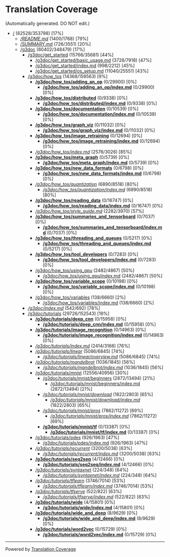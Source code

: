 # Translation Coverage                         
(Automatically generated. DO NOT edit.)
* [/](/) (62528/353798) [17%]
  * [*/README.md*](/README.md) (1400/1768) [79%]
  * [/SUMMARY.md](/SUMMARY.md) (726/3551) [20%]
  * [/g3doc](/g3doc) (60402/348479) [17%]
    * [/g3doc/get_started](/g3doc/get_started) (15766/35681) [44%]
      * [/g3doc/get_started/basic_usage.md](/g3doc/get_started/basic_usage.md) (3728/7918) [47%]
      * [/g3doc/get_started/index.md](/g3doc/get_started/index.md) (998/2212) [45%]
      * [/g3doc/get_started/os_setup.md](/g3doc/get_started/os_setup.md) (11040/25551) [43%]
    * [/g3doc/how_tos](/g3doc/how_tos) (14368/159563) [9%]
      * [**/g3doc/how_tos/adding_an_op**](/g3doc/how_tos/adding_an_op) (0/29900) [0%]
        * [**/g3doc/how_tos/adding_an_op/index.md**](/g3doc/how_tos/adding_an_op/index.md) (0/29900) [0%]
      * [**/g3doc/how_tos/distributed**](/g3doc/how_tos/distributed) (0/9338) [0%]
        * [**/g3doc/how_tos/distributed/index.md**](/g3doc/how_tos/distributed/index.md) (0/9338) [0%]
      * [**/g3doc/how_tos/documentation**](/g3doc/how_tos/documentation) (0/10539) [0%]
        * [**/g3doc/how_tos/documentation/index.md**](/g3doc/how_tos/documentation/index.md) (0/10539) [0%]
      * [**/g3doc/how_tos/graph_viz**](/g3doc/how_tos/graph_viz) (0/11032) [0%]
        * [**/g3doc/how_tos/graph_viz/index.md**](/g3doc/how_tos/graph_viz/index.md) (0/11032) [0%]
      * [**/g3doc/how_tos/image_retraining**](/g3doc/how_tos/image_retraining) (0/12694) [0%]
        * [**/g3doc/how_tos/image_retraining/index.md**](/g3doc/how_tos/image_retraining/index.md) (0/12694) [0%]
      * [*/g3doc/how_tos/index.md*](/g3doc/how_tos/index.md) (2576/3026) [85%]
      * [**/g3doc/how_tos/meta_graph**](/g3doc/how_tos/meta_graph) (0/5739) [0%]
        * [**/g3doc/how_tos/meta_graph/index.md**](/g3doc/how_tos/meta_graph/index.md) (0/5739) [0%]
      * [**/g3doc/how_tos/new_data_formats**](/g3doc/how_tos/new_data_formats) (0/6798) [0%]
        * [**/g3doc/how_tos/new_data_formats/index.md**](/g3doc/how_tos/new_data_formats/index.md) (0/6798) [0%]
      * [*/g3doc/how_tos/quantization*](/g3doc/how_tos/quantization) (6890/8518) [80%]
        * [*/g3doc/how_tos/quantization/index.md*](/g3doc/how_tos/quantization/index.md) (6890/8518) [80%]
      * [**/g3doc/how_tos/reading_data**](/g3doc/how_tos/reading_data) (0/16747) [0%]
        * [**/g3doc/how_tos/reading_data/index.md**](/g3doc/how_tos/reading_data/index.md) (0/16747) [0%]
      * [*/g3doc/how_tos/style_guide.md*](/g3doc/how_tos/style_guide.md) (2282/3970) [57%]
      * [**/g3doc/how_tos/summaries_and_tensorboard**](/g3doc/how_tos/summaries_and_tensorboard) (0/7037) [0%]
        * [**/g3doc/how_tos/summaries_and_tensorboard/index.md**](/g3doc/how_tos/summaries_and_tensorboard/index.md) (0/7037) [0%]
      * [**/g3doc/how_tos/threading_and_queues**](/g3doc/how_tos/threading_and_queues) (0/5217) [0%]
        * [**/g3doc/how_tos/threading_and_queues/index.md**](/g3doc/how_tos/threading_and_queues/index.md) (0/5217) [0%]
      * [**/g3doc/how_tos/tool_developers**](/g3doc/how_tos/tool_developers) (0/7283) [0%]
        * [**/g3doc/how_tos/tool_developers/index.md**](/g3doc/how_tos/tool_developers/index.md) (0/7283) [0%]
      * [/g3doc/how_tos/using_gpu](/g3doc/how_tos/using_gpu) (2482/4867) [50%]
        * [/g3doc/how_tos/using_gpu/index.md](/g3doc/how_tos/using_gpu/index.md) (2482/4867) [50%]
      * [**/g3doc/how_tos/variable_scope**](/g3doc/how_tos/variable_scope) (0/10198) [0%]
        * [**/g3doc/how_tos/variable_scope/index.md**](/g3doc/how_tos/variable_scope/index.md) (0/10198) [0%]
      * [/g3doc/how_tos/variables](/g3doc/how_tos/variables) (138/6660) [2%]
        * [/g3doc/how_tos/variables/index.md](/g3doc/how_tos/variables/index.md) (138/6660) [2%]
    * [*/g3doc/index.md*](/g3doc/index.md) (542/692) [78%]
    * [/g3doc/tutorials](/g3doc/tutorials) (29726/152543) [19%]
      * [**/g3doc/tutorials/deep_cnn**](/g3doc/tutorials/deep_cnn) (0/15958) [0%]
        * [**/g3doc/tutorials/deep_cnn/index.md**](/g3doc/tutorials/deep_cnn/index.md) (0/15958) [0%]
      * [**/g3doc/tutorials/image_recognition**](/g3doc/tutorials/image_recognition) (0/14963) [0%]
        * [**/g3doc/tutorials/image_recognition/index.md**](/g3doc/tutorials/image_recognition/index.md) (0/14963) [0%]
      * [*/g3doc/tutorials/index.md*](/g3doc/tutorials/index.md) (2414/3166) [76%]
      * [*/g3doc/tutorials/linear*](/g3doc/tutorials/linear) (5086/6845) [74%]
        * [*/g3doc/tutorials/linear/overview.md*](/g3doc/tutorials/linear/overview.md) (5086/6845) [74%]
      * [*/g3doc/tutorials/mandelbrot*](/g3doc/tutorials/mandelbrot) (1036/1845) [56%]
        * [*/g3doc/tutorials/mandelbrot/index.md*](/g3doc/tutorials/mandelbrot/index.md) (1036/1845) [56%]
      * [/g3doc/tutorials/mnist](/g3doc/tutorials/mnist) (12556/40956) [30%]
        * [/g3doc/tutorials/mnist/beginners](/g3doc/tutorials/mnist/beginners) (2872/13494) [21%]
          * [/g3doc/tutorials/mnist/beginners/index.md](/g3doc/tutorials/mnist/beginners/index.md) (2872/13494) [21%]
        * [*/g3doc/tutorials/mnist/download*](/g3doc/tutorials/mnist/download) (1822/2803) [65%]
          * [*/g3doc/tutorials/mnist/download/index.md*](/g3doc/tutorials/mnist/download/index.md) (1822/2803) [65%]
        * [*/g3doc/tutorials/mnist/pros*](/g3doc/tutorials/mnist/pros) (7862/11272) [69%]
          * [*/g3doc/tutorials/mnist/pros/index.md*](/g3doc/tutorials/mnist/pros/index.md) (7862/11272) [69%]
        * [**/g3doc/tutorials/mnist/tf**](/g3doc/tutorials/mnist/tf) (0/13387) [0%]
          * [**/g3doc/tutorials/mnist/tf/index.md**](/g3doc/tutorials/mnist/tf/index.md) (0/13387) [0%]
      * [/g3doc/tutorials/pdes](/g3doc/tutorials/pdes) (926/1963) [47%]
        * [/g3doc/tutorials/pdes/index.md](/g3doc/tutorials/pdes/index.md) (926/1963) [47%]
      * [*/g3doc/tutorials/recurrent*](/g3doc/tutorials/recurrent) (3200/5038) [63%]
        * [*/g3doc/tutorials/recurrent/index.md*](/g3doc/tutorials/recurrent/index.md) (3200/5038) [63%]
      * [**/g3doc/tutorials/seq2seq**](/g3doc/tutorials/seq2seq) (4/12466) [0%]
        * [**/g3doc/tutorials/seq2seq/index.md**](/g3doc/tutorials/seq2seq/index.md) (4/12466) [0%]
      * [*/g3doc/tutorials/syntaxnet*](/g3doc/tutorials/syntaxnet) (224/348) [64%]
        * [*/g3doc/tutorials/syntaxnet/index.md*](/g3doc/tutorials/syntaxnet/index.md) (224/348) [64%]
      * [*/g3doc/tutorials/tflearn*](/g3doc/tutorials/tflearn) (3746/7014) [53%]
        * [*/g3doc/tutorials/tflearn/index.md*](/g3doc/tutorials/tflearn/index.md) (3746/7014) [53%]
      * [*/g3doc/tutorials/tfserve*](/g3doc/tutorials/tfserve) (522/822) [63%]
        * [*/g3doc/tutorials/tfserve/index.md*](/g3doc/tutorials/tfserve/index.md) (522/822) [63%]
      * [**/g3doc/tutorials/wide**](/g3doc/tutorials/wide) (4/15801) [0%]
        * [**/g3doc/tutorials/wide/index.md**](/g3doc/tutorials/wide/index.md) (4/15801) [0%]
      * [**/g3doc/tutorials/wide_and_deep**](/g3doc/tutorials/wide_and_deep) (8/9629) [0%]
        * [**/g3doc/tutorials/wide_and_deep/index.md**](/g3doc/tutorials/wide_and_deep/index.md) (8/9629) [0%]
      * [**/g3doc/tutorials/word2vec**](/g3doc/tutorials/word2vec) (0/15729) [0%]
        * [**/g3doc/tutorials/word2vec/index.md**](/g3doc/tutorials/word2vec/index.md) (0/15729) [0%]

---
Powered by [Translation Coverage](https://github.com/hunkim/translation_coverage)

